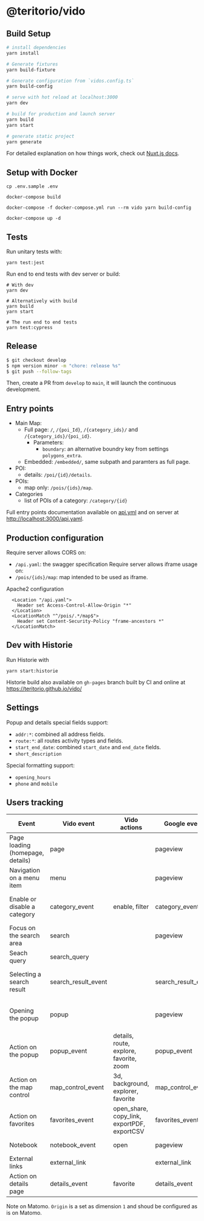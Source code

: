 # @teritorio/vido

## Build Setup

```bash
# install dependencies
yarn install

# Generate fixtures
yarn build-fixture

# Generate configuration from `vidos.config.ts`
yarn build-config

# serve with hot reload at localhost:3000
yarn dev

# build for production and launch server
yarn build
yarn start

# generate static project
yarn generate
```

For detailed explanation on how things work, check out [Nuxt.js docs](https://nuxtjs.org).

## Setup with Docker

```
cp .env.sample .env

docker-compose build

docker-compose -f docker-compose.yml run --rm vido yarn build-config

docker-compose up -d
```

## Tests

Run unitary tests with:
```
yarn test:jest
```

Run end to end tests with dev server or build:
```
# With dev
yarn dev

# Alternatively with build
yarn build
yarn start

# The run end to end tests
yarn test:cypress
```

## Release

```bash
$ git checkout develop
$ npm version minor -m "chore: release %s"
$ git push --follow-tags
```

Then, create a PR from `develop` to `main`, it will launch the continuous development.

## Entry points

* Main Map:
  * Full page: `/`, `/{poi_Id}`, `/{category_ids}/` and `/{category_ids}/{poi_id}`.
    * Parameters:
      * `boundary`: an alternative boundry key from settings `polygons_extra`.
  * Embedded: `/embedded/`, same subpath and paramters as full page.
* POI:
  * details: `/poi/{id}/details`.
* POIs:
  * map only: `/pois/{ids}/map`.
* Categories
  * list of POIs of a category: `/category/{id}`

Full entry points documentation available on [api.yml](static/api.yaml) and on server at [http://localhost:3000/api.yaml](http://localhost:3000/api.yaml).

## Production configuration

Require server allows CORS on:
* `/api.yaml`: the swagger specification
Require server allows iframe usage on:
* `/pois/{ids}/map`: map intended to be used as iframe.

Apache2 configuration
```
  <Location "/api.yaml">
    Header set Access-Control-Allow-Origin "*"
  </Location>
  <LocationMatch "^/pois/.*/map$">
    Header set Content-Security-Policy "frame-ancestors *"
  </LocationMatch>
```

## Dev with Historie

Run Historie with
```
yarn start:historie
```

Historie build also available on `gh-pages` branch built by CI and online at https://teritorio.github.io/vido/

## Settings

Popup and details special fields support:
* `addr:*`: combined all address fields.
* `route:*`: all routes activity types and fields.
* `start_end_date`: combined `start_date` and `end_date` fields.
* `short_description`

Special formatting support:
* `opening_hours`
* `phone` and `mobile`

## Users tracking

| Event                            | Vido event          | Vido actions                                | Google event        | Google params                            | Matomo          | Matomo params                    |
|----------------------------------|---------------------|---------------------------------------------|---------------------|------------------------------------------|-----------------|----------------------------------|
| Page loading (homepage, details) | page                |                                             | pageview            | pageTitle, pageLocation, pagePath        | trackPageView   | title, Url, Origin               |
| Navigation on a menu item        | menu                |                                             | pageview            | pageTitle, pagePath                      | trackPageView   | title, Url                       |
| Enable or disable a category     | category_event      | enable, filter                              | category_event      | action, categoryId                       | trackEvent      | event, action, title, categoryId |
| Focus on the search area         | search              |                                             | pageview            | pageTitle, pagePath                      | trackPageView   | title, Url                       |
| Seach query                      | search_query        |                                             |                     |                                          | trackSiteSearch | query                            |
| Selecting a search result        | search_result_event |                                             | search_result_event | type, title                              | trackEvent      | event, action, title, resultType |
| Opening the popup                | popup               |                                             | pageview            | pageTitle, pageLocation, pagePath, poiId | trackPageView   | title, Url                       |
| Action on the popup              | popup_event         | details, route, explore, favorite, zoom     | popup_event         | action, title, poiId, category           | trackEvent      | event, action, title, poiId      |
| Action on the map control        | map_control_event   | 3d, background, explorer, favorite          | map_control_event   | action                                   | trackEvent      | event, action                    |
| Action on favorites              | favorites_event     | open_share, copy_link, exportPDF, exportCSV | favorites_event     | action                                   | trackEvent      | event, action                    |
| Notebook                         | notebook_event      | open                                        | pageview            | pageTitle, pagePath                      | trackPageView   | title, Url                       |
| External links                   | external_link       |                                             | external_link       | Url, title                               | trackLink       | Url                              |
| Action on details page           | details_event       | favorite                                    | details_event       | action, title, poiId                     | trackEvent      | event, action, title, poiId      |


Note on Matomo. `Origin` is a set as dimension `1` and shoud be configured as is on Matomo.
